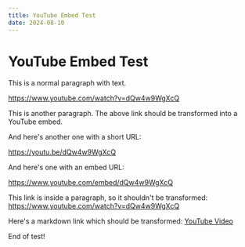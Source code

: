 ```yaml
---
title: YouTube Embed Test
date: 2024-08-10
---
```


# YouTube Embed Test

This is a normal paragraph with text.

https://www.youtube.com/watch?v=dQw4w9WgXcQ

This is another paragraph. The above link should be transformed into a YouTube embed.

And here's another one with a short URL:

https://youtu.be/dQw4w9WgXcQ

And here's one with an embed URL:

https://www.youtube.com/embed/dQw4w9WgXcQ

This link is inside a paragraph, so it shouldn't be transformed: https://www.youtube.com/watch?v=dQw4w9WgXcQ

Here's a markdown link which should be transformed: [YouTube Video](https://www.youtube.com/watch?v=dQw4w9WgXcQ)

End of test! 